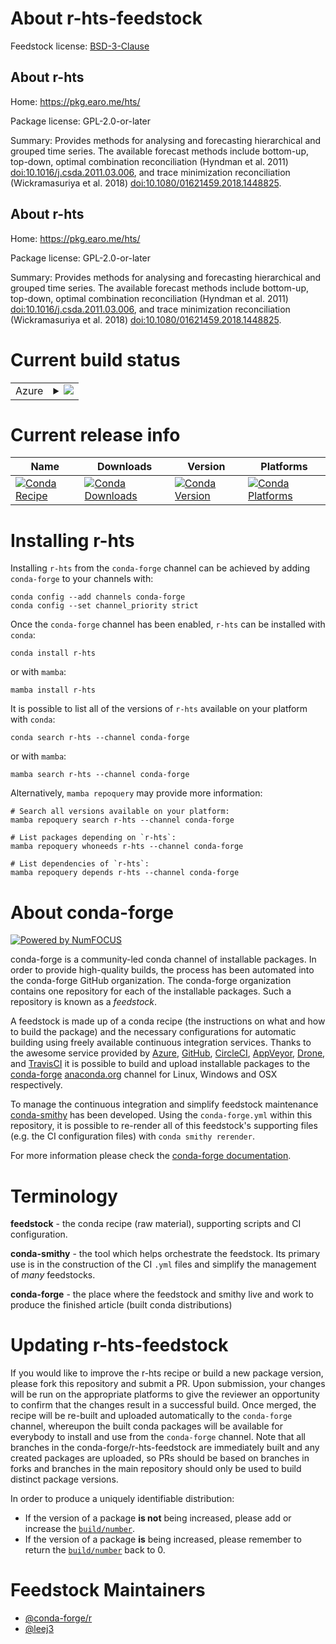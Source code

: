 About r-hts-feedstock
=====================

Feedstock license: [BSD-3-Clause](https://github.com/conda-forge/r-hts-feedstock/blob/main/LICENSE.txt)


About r-hts
-----------

Home: https://pkg.earo.me/hts/

Package license: GPL-2.0-or-later

Summary: Provides methods for analysing and forecasting hierarchical and grouped time series. The available forecast methods include bottom-up, top-down, optimal combination reconciliation (Hyndman et al. 2011) <doi:10.1016/j.csda.2011.03.006>, and trace minimization reconciliation (Wickramasuriya et al. 2018) <doi:10.1080/01621459.2018.1448825>.

About r-hts
-----------

Home: https://pkg.earo.me/hts/

Package license: GPL-2.0-or-later

Summary: Provides methods for analysing and forecasting hierarchical and grouped time series. The available forecast methods include bottom-up, top-down, optimal combination reconciliation (Hyndman et al. 2011) <doi:10.1016/j.csda.2011.03.006>, and trace minimization reconciliation (Wickramasuriya et al. 2018) <doi:10.1080/01621459.2018.1448825>.

Current build status
====================


<table>
    
  <tr>
    <td>Azure</td>
    <td>
      <details>
        <summary>
          <a href="https://dev.azure.com/conda-forge/feedstock-builds/_build/latest?definitionId=17780&branchName=main">
            <img src="https://dev.azure.com/conda-forge/feedstock-builds/_apis/build/status/r-hts-feedstock?branchName=main">
          </a>
        </summary>
        <table>
          <thead><tr><th>Variant</th><th>Status</th></tr></thead>
          <tbody><tr>
              <td>linux_64_r_base4.3</td>
              <td>
                <a href="https://dev.azure.com/conda-forge/feedstock-builds/_build/latest?definitionId=17780&branchName=main">
                  <img src="https://dev.azure.com/conda-forge/feedstock-builds/_apis/build/status/r-hts-feedstock?branchName=main&jobName=linux&configuration=linux%20linux_64_r_base4.3" alt="variant">
                </a>
              </td>
            </tr><tr>
              <td>linux_64_r_base4.4</td>
              <td>
                <a href="https://dev.azure.com/conda-forge/feedstock-builds/_build/latest?definitionId=17780&branchName=main">
                  <img src="https://dev.azure.com/conda-forge/feedstock-builds/_apis/build/status/r-hts-feedstock?branchName=main&jobName=linux&configuration=linux%20linux_64_r_base4.4" alt="variant">
                </a>
              </td>
            </tr><tr>
              <td>osx_64_r_base4.3</td>
              <td>
                <a href="https://dev.azure.com/conda-forge/feedstock-builds/_build/latest?definitionId=17780&branchName=main">
                  <img src="https://dev.azure.com/conda-forge/feedstock-builds/_apis/build/status/r-hts-feedstock?branchName=main&jobName=osx&configuration=osx%20osx_64_r_base4.3" alt="variant">
                </a>
              </td>
            </tr><tr>
              <td>osx_64_r_base4.4</td>
              <td>
                <a href="https://dev.azure.com/conda-forge/feedstock-builds/_build/latest?definitionId=17780&branchName=main">
                  <img src="https://dev.azure.com/conda-forge/feedstock-builds/_apis/build/status/r-hts-feedstock?branchName=main&jobName=osx&configuration=osx%20osx_64_r_base4.4" alt="variant">
                </a>
              </td>
            </tr><tr>
              <td>win_64_r_base4.3</td>
              <td>
                <a href="https://dev.azure.com/conda-forge/feedstock-builds/_build/latest?definitionId=17780&branchName=main">
                  <img src="https://dev.azure.com/conda-forge/feedstock-builds/_apis/build/status/r-hts-feedstock?branchName=main&jobName=win&configuration=win%20win_64_r_base4.3" alt="variant">
                </a>
              </td>
            </tr><tr>
              <td>win_64_r_base4.4</td>
              <td>
                <a href="https://dev.azure.com/conda-forge/feedstock-builds/_build/latest?definitionId=17780&branchName=main">
                  <img src="https://dev.azure.com/conda-forge/feedstock-builds/_apis/build/status/r-hts-feedstock?branchName=main&jobName=win&configuration=win%20win_64_r_base4.4" alt="variant">
                </a>
              </td>
            </tr>
          </tbody>
        </table>
      </details>
    </td>
  </tr>
</table>

Current release info
====================

| Name | Downloads | Version | Platforms |
| --- | --- | --- | --- |
| [![Conda Recipe](https://img.shields.io/badge/recipe-r--hts-green.svg)](https://anaconda.org/conda-forge/r-hts) | [![Conda Downloads](https://img.shields.io/conda/dn/conda-forge/r-hts.svg)](https://anaconda.org/conda-forge/r-hts) | [![Conda Version](https://img.shields.io/conda/vn/conda-forge/r-hts.svg)](https://anaconda.org/conda-forge/r-hts) | [![Conda Platforms](https://img.shields.io/conda/pn/conda-forge/r-hts.svg)](https://anaconda.org/conda-forge/r-hts) |

Installing r-hts
================

Installing `r-hts` from the `conda-forge` channel can be achieved by adding `conda-forge` to your channels with:

```
conda config --add channels conda-forge
conda config --set channel_priority strict
```

Once the `conda-forge` channel has been enabled, `r-hts` can be installed with `conda`:

```
conda install r-hts
```

or with `mamba`:

```
mamba install r-hts
```

It is possible to list all of the versions of `r-hts` available on your platform with `conda`:

```
conda search r-hts --channel conda-forge
```

or with `mamba`:

```
mamba search r-hts --channel conda-forge
```

Alternatively, `mamba repoquery` may provide more information:

```
# Search all versions available on your platform:
mamba repoquery search r-hts --channel conda-forge

# List packages depending on `r-hts`:
mamba repoquery whoneeds r-hts --channel conda-forge

# List dependencies of `r-hts`:
mamba repoquery depends r-hts --channel conda-forge
```


About conda-forge
=================

[![Powered by
NumFOCUS](https://img.shields.io/badge/powered%20by-NumFOCUS-orange.svg?style=flat&colorA=E1523D&colorB=007D8A)](https://numfocus.org)

conda-forge is a community-led conda channel of installable packages.
In order to provide high-quality builds, the process has been automated into the
conda-forge GitHub organization. The conda-forge organization contains one repository
for each of the installable packages. Such a repository is known as a *feedstock*.

A feedstock is made up of a conda recipe (the instructions on what and how to build
the package) and the necessary configurations for automatic building using freely
available continuous integration services. Thanks to the awesome service provided by
[Azure](https://azure.microsoft.com/en-us/services/devops/), [GitHub](https://github.com/),
[CircleCI](https://circleci.com/), [AppVeyor](https://www.appveyor.com/),
[Drone](https://cloud.drone.io/welcome), and [TravisCI](https://travis-ci.com/)
it is possible to build and upload installable packages to the
[conda-forge](https://anaconda.org/conda-forge) [anaconda.org](https://anaconda.org/)
channel for Linux, Windows and OSX respectively.

To manage the continuous integration and simplify feedstock maintenance
[conda-smithy](https://github.com/conda-forge/conda-smithy) has been developed.
Using the ``conda-forge.yml`` within this repository, it is possible to re-render all of
this feedstock's supporting files (e.g. the CI configuration files) with ``conda smithy rerender``.

For more information please check the [conda-forge documentation](https://conda-forge.org/docs/).

Terminology
===========

**feedstock** - the conda recipe (raw material), supporting scripts and CI configuration.

**conda-smithy** - the tool which helps orchestrate the feedstock.
                   Its primary use is in the construction of the CI ``.yml`` files
                   and simplify the management of *many* feedstocks.

**conda-forge** - the place where the feedstock and smithy live and work to
                  produce the finished article (built conda distributions)


Updating r-hts-feedstock
========================

If you would like to improve the r-hts recipe or build a new
package version, please fork this repository and submit a PR. Upon submission,
your changes will be run on the appropriate platforms to give the reviewer an
opportunity to confirm that the changes result in a successful build. Once
merged, the recipe will be re-built and uploaded automatically to the
`conda-forge` channel, whereupon the built conda packages will be available for
everybody to install and use from the `conda-forge` channel.
Note that all branches in the conda-forge/r-hts-feedstock are
immediately built and any created packages are uploaded, so PRs should be based
on branches in forks and branches in the main repository should only be used to
build distinct package versions.

In order to produce a uniquely identifiable distribution:
 * If the version of a package **is not** being increased, please add or increase
   the [``build/number``](https://docs.conda.io/projects/conda-build/en/latest/resources/define-metadata.html#build-number-and-string).
 * If the version of a package **is** being increased, please remember to return
   the [``build/number``](https://docs.conda.io/projects/conda-build/en/latest/resources/define-metadata.html#build-number-and-string)
   back to 0.

Feedstock Maintainers
=====================

* [@conda-forge/r](https://github.com/conda-forge/r/)
* [@leej3](https://github.com/leej3/)

